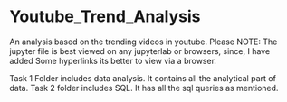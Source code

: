 # Youtube_Trend_Analysis
An analysis based on the trending videos in youtube.
Please NOTE: The jupyter file is best viewed on any jupyterlab or browsers, since, I have added Some hyperlinks its better to view via a browser.

Task 1 Folder includes data analysis. It contains all the analytical part of data.
Task 2 folder includes SQL. It has all the sql queries as mentioned.
